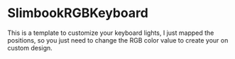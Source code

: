 # SlimbookRGBKeyboard
This is a template to customize your keyboard lights, I just mapped the positions, so you just need to change the RGB color value to create your on custom design.
